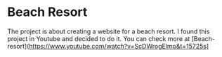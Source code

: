 # Beach Resort

The project is about creating a website for a beach resort. I found this project in Youtube and decided to do it. 
You can check more at [Beach-resort](https://www.youtube.com/watch?v=ScDWrogElmo&t=15725s]
